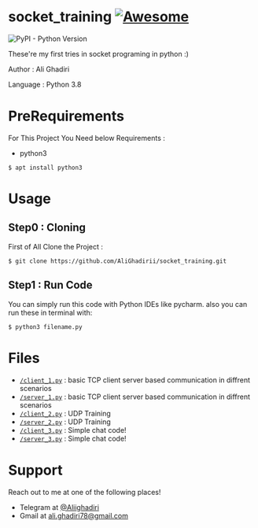 # **socket_training** [![Awesome](https://cdn.rawgit.com/sindresorhus/awesome/d7305f38d29fed78fa85652e3a63e154dd8e8829/media/badge.svg)](https://gitlab.com/limner/network-project-3962)

![PyPI - Python Version](https://img.shields.io/pypi/pyversions/Django.svg)

These're my first tries in socket programing in python :)

Author : Ali Ghadiri

Language : Python 3.8


# **PreRequirements**

For This Project You Need below Requirements :
- python3

```shell
$ apt install python3
```

# **Usage**
## Step0 : Cloning

First of All Clone the Project : 

```shell
$ git clone https://github.com/AliGhadirii/socket_training.git
```

## Step1 : Run Code
You can simply run this code with Python IDEs like pycharm.
also you can run these in terminal with:
```shell
$ python3 filename.py
```

# **Files**

- <a href="https://github.com/AliGhadirii/socket_training/blob/master/client_1.py" target="_blank">`/client_1.py`</a> : basic TCP client server based communication in diffrent scenarios
- <a href="https://github.com/AliGhadirii/socket_training/blob/master/server_1.py" target="_blank">`/server_1.py`</a> : basic TCP client server based communication in diffrent scenarios 
- <a href="https://github.com/AliGhadirii/socket_training/blob/master/client_1.py" target="_blank">`/client_2.py`</a> : UDP Training
- <a href="https://github.com/AliGhadirii/socket_training/blob/master/server_1.py" target="_blank">`/server_2.py`</a> : UDP Training
- <a href="https://github.com/AliGhadirii/socket_training/blob/master/client_1.py" target="_blank">`/client_3.py`</a> : Simple chat code!
- <a href="https://github.com/AliGhadirii/socket_training/blob/master/server_1.py" target="_blank">`/server_3.py`</a> : Simple chat code!

# **Support**

Reach out to me at one of the following places!

- Telegram at <a href="https://t.me/Aliighadiri" target="_blank">@Aliighadiri</a>
- Gmail at <a href="mailto:ali.ghadiri78@gmail.com" target="_blank">ali.ghadiri78@gmail.com</a>

